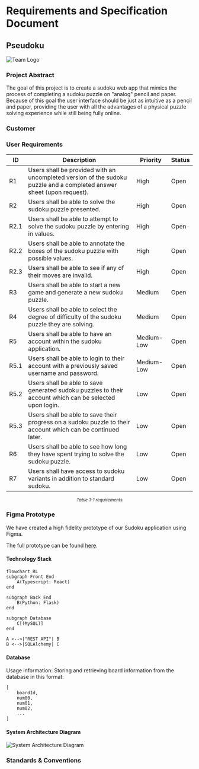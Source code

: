 # Requirements and Specification Document

## Pseudoku
![Team Logo](https://git.doit.wisc.edu/cdis/cs/courses/cs506/sp2024/team/mondaywednesdaylecture/T_24/cs506-team24/-/raw/main/docs/CS506_Team_Logo.png)

### Project Abstract

<!--A one paragraph summary of what the software will do.-->

The goal of this project is to create a sudoku web app that mimics the process of completing a sudoku puzzle on
"analog" pencil and paper. Because of this goal the user interface should be just as intuitive as a pencil and paper, providing the user with all the advantages of a physical puzzle solving experience while still being fully online. 

### Customer

<!--A brief description of the customer for this software, both in general (the population who might eventually use such a system) and specifically for this document (the customer(s) who informed this document). Every project will have a customer from the CS506 instructional staff. Requirements should not be derived simply from discussion among team members. Ideally your customer should not only talk to you about requirements but also be excited later in the semester to use the system.-->

### User Requirements

<!--This section lists the behavior that the users see. This information needs to be presented in a logical, organized fashion. It is most helpful if this section is organized in outline form: a bullet list of major topics (e.g., one for each kind of user, or each major piece of system functionality) each with some number of subtopics.-->

| ID   | Description                                                  | Priority | Status |
| ---- | ------------------------------------------------------------ | -------- | ------ |
| R1 | Users shall be provided with an uncompleted version of the sudoku puzzle and a completed answer sheet (upon request). | High | Open |
| R2 | Users shall be able to solve the sudoku puzzle presented. | High | Open |
| R2.1 | Users shall be able to attempt to solve the sudoku puzzle by entering in values. | High | Open |
| R2.2 | Users shall be able to annotate the boxes of the sudoku puzzle with possible values. | High | Open |
| R2.3 | Users shall be able to see if any of their moves are invalid. | High | Open |
| R3 | Users shall be able to start a new game and generate a new sudoku puzzle. | Medium | Open |
| R4 | Users shall be able to select the degree of difficulty of the sudoku puzzle they are solving. | Medium | Open |
| R5 | Users shall be able to have an account within the sudoku application. | Medium-Low | Open |
| R5.1 | Users shall be able to login to their account with a previously saved username and password. | Medium-Low | Open |
| R5.2 | Users shall be able to save generated sudoku puzzles to their account which can be selected upon login. | Low | Open |
| R5.3 | Users shall be able to save their progress on a sudoku puzzle to their account which can be continued later. | Low | Open |
| R6 | Users shall be able to see how long they have spent trying to solve the sudoku puzzle. | Low | Open |
| R7 | Users shall have access to sudoku variants in addition to standard sudoku. | Low | Open |

<div align="center"><small><i>Table 1-1 requirements</i></small></div>


### Figma Prototype
We have created a high fidelity prototype of our Sudoku application using Figma.

The full prototype can be found [here](https://www.figma.com/file/gDVxq0N7kbBzlIZ1ySW40q/issue_21?type=design&node-id=0%3A1&mode=design&t=3KzTdZH16Ck1aMVe-1).


#### Technology Stack
```mermaid
flowchart RL
subgraph Front End
	A(Typescript: React)
end
	
subgraph Back End
	B(Python: Flask)
end
	
subgraph Database
	C[(MySQL)]
end

A <-->|"REST API"| B
B <-->|SQLAlchemy| C
```

#### Database
Usage information:
Storing and retrieving board information from the database in this format:

    [
        boardId,
        num00,
        num01,
        num02,
        ...
    ]


#### System Architecture Diagram
![System Architecture Diagram](https://git.doit.wisc.edu/cdis/cs/courses/cs506/sp2024/team/mondaywednesdaylecture/T_24/cs506-team24/-/raw/main/docs/System_Architecture_Diagram.png)


### Standards & Conventions


<!--Here you can document your coding standards and conventions. This includes decisions about naming, style guides, etc.-->
